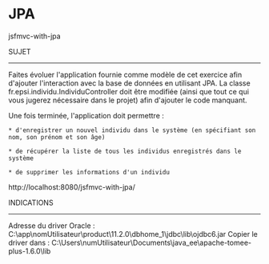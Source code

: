 JPA
====

jsfmvc-with-jpa


SUJET
______

Faites évoluer l'application fournie comme modèle de cet exercice afin d'ajouter l'interaction avec la base de données en utilisant JPA.
La classe fr.epsi.individu.IndividuController doit être modifiée (ainsi que tout ce qui vous jugerez nécessaire dans le projet) afin d'ajouter le code manquant.

Une fois terminée, l'application doit permettre :

	* d'enregistrer un nouvel individu dans le système (en spécifiant son	nom, son prénom et son âge)

	* de récupérer la liste de tous les individus enregistrés dans le système

	* de supprimer les informations d'un individu
	

http://localhost:8080/jsfmvc-with-jpa/

  
INDICATIONS
___________

Adresse du driver Oracle : C:\app\nomUtilisateur\product\11.2.0\dbhome_1\jdbc\lib\ojdbc6.jar
Copier le driver dans : C:\Users\numUtilisateur\Documents\java_ee\apache-tomee-plus-1.6.0\lib